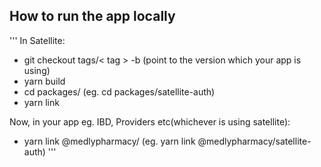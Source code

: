 
## How to run the app locally
'''
In Satellite:
* git checkout tags/< tag > -b <branch> (point to the version which your app is using)
* yarn build
* cd packages/<package-name> (eg. cd packages/satellite-auth)
* yarn link

Now, in your app eg. IBD, Providers etc(whichever is using satellite):
* yarn link @medlypharmacy/<library-name> (eg. yarn link @medlypharmacy/satellite-auth)
'''
